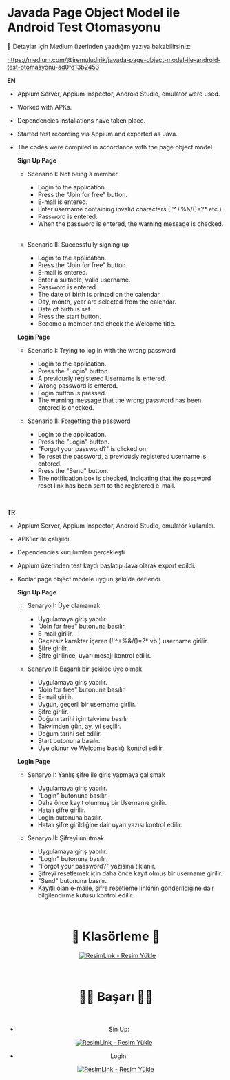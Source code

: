 # Javada Page Object Model ile Android Test Otomasyonu
:tada: Detaylar için Medium üzerinden yazdığım yazıya bakabilirsiniz:
&nbsp;

https://medium.com/@iremuludirik/javada-page-object-model-ile-android-test-otomasyonu-ad0fd13b2453

**EN**

- Appium Server, Appium Inspector, Android Studio, emulator were used.
- Worked with APKs.
- Dependencies installations have taken place.
- Started test recording via Appium and exported as Java.
- The codes were compiled in accordance with the page object model.

    **Sign Up Page**
    &nbsp;
    
  - Scenario I: Not being a member
      - Login to the application.
       - Press the "Join for free" button.
       - E-mail is entered.
       - Enter username containing invalid characters (!'^+%&/()=?* etc.).
       - Password is entered.
       - When the password is entered, the warning message is checked.
    &nbsp;

    
  - Scenario II: Successfully signing up
      - Login to the application.
       - Press the "Join for free" button.
       - E-mail is entered.
       - Enter a suitable, valid username.
       - Password is entered.
       - The date of birth is printed on the calendar.
       - Day, month, year are selected from the calendar.
       - Date of birth is set.
       - Press the start button.
       - Become a member and check the Welcome title.
    &nbsp;
    &nbsp;

  
   **Login Page**
    &nbsp;
    
  - Scenario I: Trying to log in with the wrong password
      - Login to the application.
       - Press the "Login" button.
       - A previously registered Username is entered.
       - Wrong password is entered.
       - Login button is pressed.
       - The warning message that the wrong password has been entered is checked.
    &nbsp;

    
  - Scenario II: Forgetting the password
      - Login to the application.
       - Press the "Login" button.
       - "Forgot your password?" is clicked on.
       - To reset the password, a previously registered username is entered.
       - Press the "Send" button.
       - The notification box is checked, indicating that the password reset link has been sent to the registered e-mail.
  
    &nbsp;
    &nbsp;


**TR**

- Appium Server, Appium Inspector, Android Studio, emulatör kullanıldı.
- APK’ler ile çalışıldı.
- Dependencies kurulumları gerçekleşti.
- Appium üzerinden test kaydı başlatıp Java olarak export edildi.
- Kodlar page object modele uygun şekilde derlendi.

    **Sign Up Page**
    &nbsp;
    
  - Senaryo I: Üye olamamak
      - Uygulamaya giriş yapılır.
      - "Join for free" butonuna basılır.
      - E-mail girilir.
      - Geçersiz karakter içeren (!'^+%&/()=?* vb.) username girilir.
      - Şifre girilir.
      - Şifre girilince, uyarı mesajı kontrol edilir.
    &nbsp;

    
  - Senaryo II: Başarılı bir şekilde üye olmak
      - Uygulamaya giriş yapılır.
      - "Join for free" butonuna basılır.
      - E-mail girilir.
      - Uygun, geçerli bir username girilir.
      - Şifre girilir.
      - Doğum tarihi için takvime basılır.
      - Takvimden gün, ay, yıl seçilir.
      - Doğum tarihi set edilir.
      - Start butonuna basılır.
      - Üye olunur ve Welcome başlığı kontrol edilir.
    &nbsp;
    &nbsp;

  
   **Login Page**
    &nbsp;
    
  - Senaryo I: Yanlış şifre ile giriş yapmaya çalışmak
      - Uygulamaya giriş yapılır.
      - "Login" butonuna basılır.
      - Daha önce kayıt olunmuş bir Username girilir.
      - Hatalı şifre girilir.
      - Login butonuna basılır.
      - Hatalı şifre girildiğine dair uyarı yazısı kontrol edilir.
    &nbsp;

    
  - Senaryo II: Şifreyi unutmak
      - Uygulamaya giriş yapılır.
      - "Login" butonuna basılır.
      - "Forgot your password?" yazısına tıklanır.
      - Şifreyi resetlemek için daha önce kayıt olmuş bir username girilir.
      - "Send" butonuna basılır.
      - Kayıtlı olan e-maile, şifre resetleme linkinin gönderildiğine dair bilgilendirme kutusu kontrol edilir.
  
    &nbsp;
    &nbsp;

<div align ="center">
  
 # :open_file_folder: Klasörleme :open_file_folder:
  
&nbsp;
<a href="https://resimlink.com/dWjNGIt1" title="ResimLink - Resim Yükle"><img src="https://r.resimlink.com/dWjNGIt1.jpg" title="ResimLink - Resim Yükle" alt="ResimLink - Resim Yükle"></a>


&nbsp;


# :tada::tada: Başarı :clap::clap:
  &nbsp;
  - Sin Up:
  &nbsp;
  
  <a href="https://resimlink.com/JjhD" title="ResimLink - Resim Yükle"><img src="https://r.resimlink.com/JjhD.jpg" title="ResimLink - Resim Yükle" alt="ResimLink - Resim Yükle"></a>
    &nbsp;
  
  - Login:
  &nbsp;
  
<a href="https://resimlink.com/SKoEL" title="ResimLink - Resim Yükle"><img src="https://r.resimlink.com/SKoEL.jpg" title="ResimLink - Resim Yükle" alt="ResimLink - Resim Yükle"></a>

